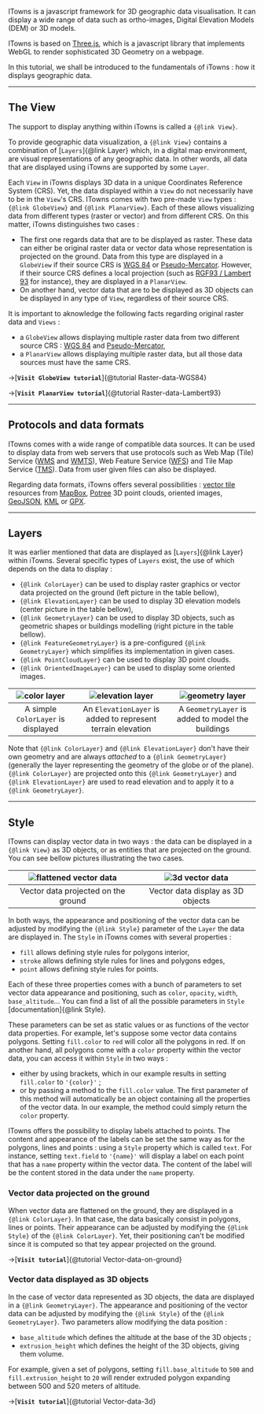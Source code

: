 ITowns is a javascript framework for 3D geographic data visualisation. 
It can display a wide range of data such as ortho-images, Digital Elevation Models (DEM) or 3D models.

ITowns is based on [Three.js](https://threejs.org/), which is a javascript library that implements WebGL to render sophisticated 3D Geometry on a webpage.

In this tutorial, we shall be introduced to the fundamentals of iTowns : how it displays geographic data.

***

## The View

The support to display anything within iTowns is called a `{@link View}`.

To provide geographic data visualization, a `{@link View}` contains a combination of [`Layers`]{@link Layer} which, in a digital map environment, are visual representations of any geographic data.
In other words, all data that are displayed using iTowns are supported by some `Layer`.

Each `View` in iTowns displays 3D data in a unique Coordinates Reference System (CRS). 
Yet, the data displayed within a `View` do not necessarily have to be in the `View`'s CRS.
ITowns comes with two pre-made `View` types : `{@link GlobeView}` and `{@link PlanarView}`. 
Each of these allows visualizing data from different types (raster or vector) and from different CRS.
On this matter, iTowns distinguishes two cases : 

- The first one regards data that are to be displayed as raster. 
  These data can either be original raster data or vector data whose representation is projected on the ground. 
  Data from this type are displayed in a `GlobeView` if their source CRS is [WGS 84](https://epsg.io/4326) or [Pseudo-Mercator](https://epsg.io/3857).
  However, if their source CRS defines a local projection (such as [RGF93 / Lambert 93](https://epsg.io/2154) for instance), they are displayed in a `PlanarView`.
- On another hand, vector data that are to be displayed as 3D objects can be displayed in any type of `View`, regardless of their source CRS.

It is important to aknowledge the following facts regarding original raster data and `Views` :
- a `GlobeView` allows displaying multiple raster data from two different source CRS : [WGS 84](https://epsg.io/4326) and [Pseudo-Mercator](https://epsg.io/3857),
- a `PlanarView` allows displaying multiple raster data, but all those data sources must have the same CRS.

&rarr;[**`Visit GlobeView tutorial`**]{@tutorial Raster-data-WGS84}

&rarr;[**`Visit PlanarView tutorial`**]{@tutorial Raster-data-Lambert93}

***

## Protocols and data formats


ITowns comes with a wide range of compatible data sources. 
It can be used to display data from web servers that use protocols such as Web Map (Tile) Service ([WMS](https://www.ogc.org/standards/wms) and [WMTS](https://www.ogc.org/standards/wmts)), Web Feature Service ([WFS](https://www.ogc.org/standards/wfs)) and Tile Map Service ([TMS](https://wiki.osgeo.org/wiki/Tile_Map_Service_Specification)).
Data from user given files can also be displayed.

Regarding data formats, iTowns offers several possibilities : [vector tile](https://docs.mapbox.com/help/glossary/vector-tiles/) resources from [MapBox](https://www.mapbox.com/), [Potree](https://github.com/potree/potree) 3D point clouds, oriented images, [GeoJSON](https://geojson.org/), [KML](https://www.ogc.org/standards/kml) or [GPX](https://www.topografix.com/gpx.asp).

***

## Layers

It was earlier mentioned that data are displayed as [`Layers`]{@link Layer} within iTowns. 
Several specific types of `Layers` exist, the use of which depends on the data to display :

- `{@link ColorLayer}` can be used to display raster graphics or vector data projected on the ground (left picture in the table bellow),
- `{@link ElevationLayer}` can be used to display 3D elevation models (center picture in the table bellow),
- `{@link GeometryLayer}` can be used to display 3D objects, such as geometric shapes or buildings modelling (right picture in the table bellow).
- `{@link FeatureGeometryLayer}` is a pre-configured `{@link GeometryLayer}` which simplifies its implementation in given cases.
- `{@link PointCloudLayer}` can be used to display 3D point clouds.
- `{@link OrientedImageLayer}` can be used to display some oriented images.


| ![color layer](images/Fundamentals-1.png) | ![elevation layer](images/Fundamentals-2.png) | ![geometry layer](images/Fundamentals-3.png) |
| :---: | :---: | :---: |
| A simple `ColorLayer` is displayed | An `ElevationLayer` is added to represent terrain elevation | A `GeometryLayer` is added to model the buildings |

Note that `{@link ColorLayer}` and `{@link ElevationLayer}` don't have their own geometry and are always *attached* to a `{@link GeometryLayer}` (generally the layer representing the geometry of the globe or of the plane). `{@link ColorLayer}` are projected onto this `{@link GeometryLayer}` and `{@link ElevationLayer}` are used to read elevation and to apply it to a `{@link GeometryLayer}`.

***

## Style

ITowns can display vector data in two ways : the data can be displayed in a `{@link View}` as 3D objects, or as entities that are projected on the ground.
You can see bellow pictures illustrating the two cases.

| ![flattened vector data](images/Fundamentals-4.png) | ![3d vector data](images/Fundamentals-5.png) |
| :---: | :---: |
| Vector data projected on the ground | Vector data display as 3D objects |

In both ways, the appearance and positioning of the vector data can be adjusted by modifying the `{@link Style}` parameter of the `Layer` the data are displayed in.
The `Style` in iTowns comes with several properties : 
- `fill` allows defining style rules for polygons interior,
- `stroke` allows defining style rules for lines and polygons edges,
- `point` allows defining style rules for points.

Each of these three properties comes with a bunch of parameters to set vector data appearance and positioning, such as `color`, `opacity`, `width`, `base_altitude`...
You can find a list of all the possible parameters in `Style` [documentation]{@link Style}.

These parameters can be set as static values or as functions of the vector data properties.
For example, let's suppose some vector data contains polygons.
Setting `fill.color` to `red` will color all the polygons in red.
If on another hand, all polygons come with a `color` property within the vector data, you can access it within `Style` in two ways :
- either by using brackets, which in our example results in setting `fill.color` to `'{color}'` ;
- or by passing a method to the `fill.color` value. 
  The first parameter of this method will automatically be an object containing all the properties of the vector data.
  In our example, the method could simply return the `color` property.

ITowns offers the possibility to display labels attached to points.
The content and appearance of the labels can be set the same way as for the polygons, lines and points : using a `Style` property which is called `text`.
For instance, setting `text.field` to `'{name}'` will display a label on each point that has a `name` property within the vector data.
The content of the label will be the content stored in the data under the `name` property.

### Vector data projected on the ground

When vector data are flattened on the ground, they are displayed in a `{@link ColorLayer}`. 
In that case, the data basically consist in polygons, lines or points.
Their appearance can be adjusted by modifying the `{@link Style}` of the `{@link ColorLayer}`. 
Yet, their positioning can't be modified since it is computed so that tey appear projected on the ground.

&rarr;[**`Visit tutorial`**]{@tutorial Vector-data-on-ground}

### Vector data displayed as 3D objects

In the case of vector data represented as 3D objects, the data are displayed in a `{@link GeometryLayer}`.
The appearance and positioning of the vector data can be adjusted by modifying the `{@link Style}` of the `{@link GeometryLayer}`.
Two parameters allow modifying the data position :
- `base_altitude` which defines the altitude at the base of the 3D objects ;
- `extrusion_height` which defines the height of the 3D objects, giving them volume.

For example, given a set of polygons, setting `fill.base_altitude` to `500` and `fill.extrusion_height` to `20` will render extruded polygon expanding between 500 and 520 meters of altitude.

&rarr;[**`Visit tutorial`**]{@tutorial Vector-data-3d}
